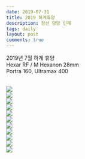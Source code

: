 ```yaml
---
date: 2019-07-31
title: 2019 하계휴양
description: 정선 양양 인제
tags: daily
layout: post
comments: true
---
```


2019년 7월 하계 휴양
<br>
Hexar RF / M Hexanon 28mm
<br>
Portra 160, Ultramax 400
<br> <br>

<img src="https://n2wb.files.wordpress.com/2019/07/hexarrf_201907_00021.jpg" class="size-full wp-image-183">
<br>
<img src="https://n2wb.files.wordpress.com/2019/07/hexarrf_201907_00024.jpg" class="size-full wp-image-185">
<br>
<img src="https://n2wb.files.wordpress.com/2019/07/hexarrf_201907_00027.jpg" class="size-full wp-image-182">
<br>
<img src="https://n2wb.files.wordpress.com/2019/07/hexarrf_201907_00035.jpg" class="size-full wp-image-184">
<br>
<img src="https://n2wb.files.wordpress.com/2019/07/hexarrf_201907_00041.jpg" class="size-full wp-image-187">
<br>
<img src="https://n2wb.files.wordpress.com/2019/07/hexarrf_201907_00045.jpg" class="size-full wp-image-186">
<br>
<img src="https://n2wb.files.wordpress.com/2019/07/hexarrf_201907_00047.jpg" class="size-full wp-image-188">
<br>
<img src="https://n2wb.files.wordpress.com/2019/07/hexarrf_201907_00050.jpg" class="size-full wp-image-189">
<br>
<img src="https://n2wb.files.wordpress.com/2019/07/hexarrf_201907_00060.jpg" class="size-full wp-image-192">
<br>
<img src="https://n2wb.files.wordpress.com/2019/07/hexarrf_201907_00062.jpg" class="size-full wp-image-190">
<br>
<img src="https://n2wb.files.wordpress.com/2019/07/hexarrf_201907_00069.jpg" class="size-full wp-image-191">
